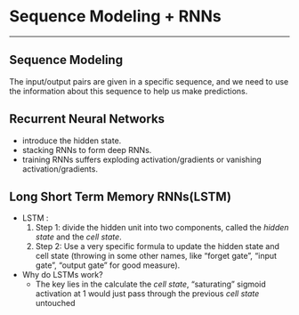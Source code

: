 # Sequence Modeling + RNNs
***

## Sequence Modeling
The input/output pairs are given in a specific sequence, and we need to use the information about this sequence to help us make predictions.

## Recurrent Neural Networks
- introduce the hidden state.
- stacking RNNs to form deep RNNs.
- training RNNs suffers exploding activation/gradients or vanishing activation/gradients.

## Long Short Term Memory RNNs(LSTM)
- LSTM :
    1. Step 1: divide the hidden unit into two components, called the *hidden state* and the *cell state*.
    2. Step 2:  Use a very specific formula to update the hidden state and cell state (throwing in some other names, like “forget gate”, “input gate”, “output gate” for good measure).
- Why do LSTMs work?
    - The key lies in the calculate the *cell state*, “saturating” sigmoid activation at 1 would just pass through the previous *cell state* untouched
